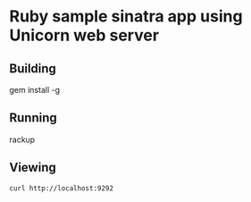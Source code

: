 # Ruby sample sinatra app using Unicorn web server

## Building

gem install -g

## Running

rackup

## Viewing

`curl http://localhost:9292`
